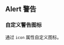 <div class="demo-header">
<p class="overviewicon">
  <span class="wapi-ui-alert"/>
</p>

## Alert 警告

<nova-uxlink widget-name="Alert"></nova-uxlink>
</div>

### 自定义警告图标

通过 `icon` 属性自定义图标。

<nova-demo-view link="alert/icon.vue"></nova-demo-view>

<br>
